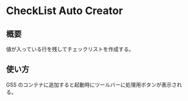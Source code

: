 # CheckList Auto Creator
## 概要
値が入っている行を残してチェックリストを作成する。

## 使い方
GSS のコンテナに追加すると起動時にツールバーに処理用ボタンが表示される。